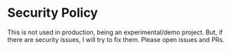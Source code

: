 # Security Policy

This is not used in production, being an experimental/demo project. But, if there are security issues, I will try to fix them. Please open issues and PRs.
